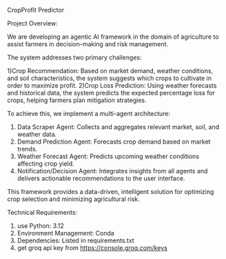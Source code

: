 CropProfit Predictor

Project Overview:

We are developing an agentic AI framework in the domain of agriculture to assist farmers in decision-making and risk management. 

The system addresses two primary challenges:

1)Crop Recommendation: Based on market demand, weather conditions, and soil characteristics, 
                        the system suggests which crops to cultivate in order to maximize profit.
2)Crop Loss Prediction: Using weather forecasts and historical data, the system predicts the expected percentage loss for crops, 
                        helping farmers plan mitigation strategies.

To achieve this, we implement a multi-agent architecture:

1) Data Scraper Agent: Collects and aggregates relevant market, soil, and weather data.
2) Demand Prediction Agent: Forecasts crop demand based on market trends.
3) Weather Forecast Agent: Predicts upcoming weather conditions affecting crop yield.
4) Notification/Decision Agent: Integrates insights from all agents and delivers actionable recommendations to the user interface.

This framework provides a data-driven, intelligent solution for optimizing crop selection and minimizing agricultural risk.


Technical Requirements:
1) use Python: 3.12
2) Environment Management: Conda
3) Dependencies: Listed in requirements.txt
4) get groq api key from https://console.groq.com/keys
